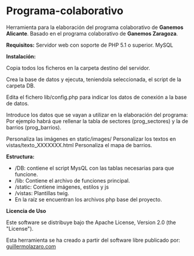 Programa-colaborativo
=====================

Herramienta para la elaboración del programa colaborativo de **Ganemos Alicante**.
Basado en el programa colaborativo de **Ganemos Zaragoza**.

**Requisitos:**
Servidor web con soporte de PHP 5.1 o superior.
MySQL

**Instalación:**

Copia todos los ficheros en la carpeta destino del servidor.

Crea la base de datos y ejecuta, teniendola seleccionada, el script de la carpeta DB. 

Edita el fichero lib/config.php para indicar los datos de conexión a la base de datos.

Introduce los datos que se vayan a utilizar en la elaboración del programa:
Por ejemplo habrá que rellenar la tabla de sectores (prog_sectores) y la de barrios (prog_barrios).

Personaliza las imágenes en static/images/
Personalizar los textos en vistas/texto_XXXXXXX.html
Personaliza el mapa de barrios.

**Estructura:**

* /DB: contiene el script MysQL con las tablas necesarias para que funcione.
* /lib: Contiene el archivo de funciones principal.
* /static: Contiene imágenes, estilos y js
* /vistas: Plantillas twig.
* En la raíz se encuentran los archivos php base del proyecto.



**Licencia de Uso**

Este software se distribuye bajo the Apache License, Version 2.0 (the "License").

Esta herramienta se ha creado a partir del software libre publicado por: [guillermolazaro.com](http://guillermolazaro.com)